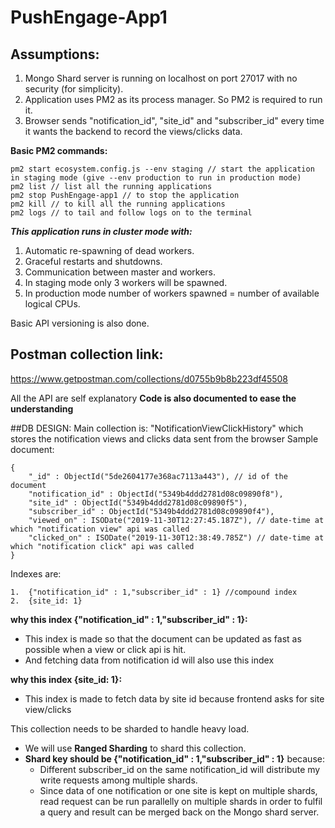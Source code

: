 # PushEngage-App1

## Assumptions:
1.  Mongo Shard server is running on localhost on port 27017 with no security (for simplicity).
2.  Application uses PM2 as its process manager. So PM2 is required to run it.
3.  Browser sends "notification_id", "site_id" and "subscriber_id" every time it wants the backend to record the views/clicks data.

**Basic PM2 commands:**
```$xslt
pm2 start ecosystem.config.js --env staging // start the application in staging mode (give --env production to run in production mode)
pm2 list // list all the running applications
pm2 stop PushEngage-app1 // to stop the application
pm2 kill // to kill all the running applications
pm2 logs // to tail and follow logs on to the terminal
```

***This application runs in cluster mode with:***
1.  Automatic re-spawning of dead workers.
2.  Graceful restarts and shutdowns.
3.  Communication between master and workers.
4.  In staging mode only 3 workers will be spawned.
5.  In production mode number of workers spawned = number of available logical CPUs.

Basic API versioning is also done.

## Postman collection link:
https://www.getpostman.com/collections/d0755b9b8b223df45508

All the API are self explanatory
**Code is also documented to ease the understanding**


##DB DESIGN:
Main collection is: "NotificationViewClickHistory" which stores the notification views and clicks data sent from the browser
Sample document:
```$xslt
{
	"_id" : ObjectId("5de2604177e368ac7113a443"), // id of the document
	"notification_id" : ObjectId("5349b4ddd2781d08c09890f8"),
	"site_id" : ObjectId("5349b4ddd2781d08c09890f5"),
	"subscriber_id" : ObjectId("5349b4ddd2781d08c09890f4"),
	"viewed_on" : ISODate("2019-11-30T12:27:45.187Z"), // date-time at which "notification view" api was called
	"clicked_on" : ISODate("2019-11-30T12:38:49.785Z") // date-time at which "notification click" api was called
}
```

Indexes are:
```$xslt
1.  {"notification_id" : 1,"subscriber_id" : 1} //compound index
2.  {site_id: 1}
```

__why this index {"notification_id" : 1,"subscriber_id" : 1}:__ 
-   This index is made so that the document can be updated as fast as possible when a view or click api is hit.
-   And fetching data from notification id will also use this index


__why this index {site_id: 1}:__ 
-   This index is made to fetch data by site id because frontend asks for site view/clicks


This collection needs to be sharded to handle heavy load.
-   We will use __Ranged Sharding__ to shard this collection.
-   __Shard key should be {"notification_id" : 1,"subscriber_id" : 1}__ because:
    -   Different subscriber_id on the same notification_id will distribute my write requests among multiple shards.
    -   Since data of one notification or one site is kept on multiple shards, read request can be run parallelly on multiple shards in order to fulfil a query and result can be merged back on the Mongo shard server. 
